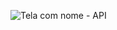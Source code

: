 
![Tela com nome - API](https://github.com/dornelxs/Tecnologia_Para_BackEnd/assets/126968171/316e7d47-dcf3-4ea0-8361-491f41122eb3)
